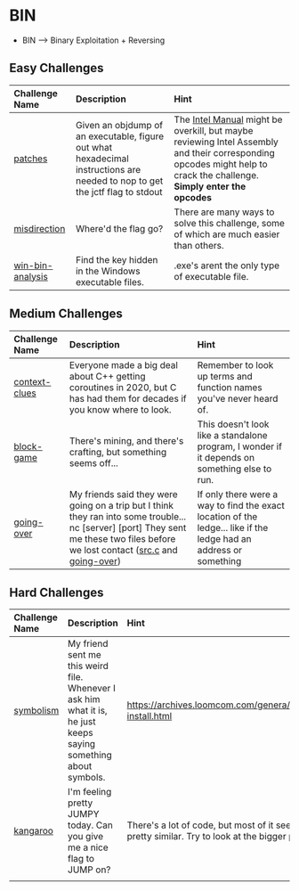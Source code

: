 # BIN

- BIN --> Binary Exploitation + Reversing

## Easy Challenges
| Challenge Name  | Description | Hint
|:-- | :-- | :---
| [patches](patches) | Given an objdump of an executable, figure out what hexadecimal instructions are needed to nop to get the jctf flag to stdout | The [Intel Manual](https://www.intel.com/content/dam/www/public/us/en/documents/manuals/64-ia-32-architectures-software-developer-instruction-set-reference-manual-325383.pdf) might be overkill, but maybe reviewing Intel Assembly and their corresponding opcodes might help to crack the challenge. **Simply enter the opcodes**
| [misdirection](misdirection) | Where'd the flag go? | There are many ways to solve this challenge, some of which are much easier than others.
| [win-bin-analysis](win-bin-analysis) | Find the key hidden in the Windows executable files. | .exe's arent the only type of executable file.

## Medium Challenges
| Challenge Name  | Description | Hint
|:-- | :-- | :---
| [context-clues](context-clues) | Everyone made a big deal about C++ getting coroutines in 2020, but C has had them for decades if you know where to look. | Remember to look up terms and function names you've never heard of.
| [block-game](block-game) | There's mining, and there's crafting, but something seems off... | This doesn't look like a standalone program, I wonder if it depends on something else to run.
| [going-over](going_over) | My friends said they were going on a trip but I think they ran into some trouble... nc [server] [port] They sent me these two files before we lost contact ([src.c](challenge/files/src.c) and [going-over](challenge/going-over)) | If only there were a way to find the exact location of the ledge... like if the ledge had an address or something

## Hard Challenges
| Challenge Name  | Description | Hint
|:-- | :-- | :---
| [symbolism](symbolism) | My friend sent me this weird file. Whenever I ask him what it is, he just keeps saying something about symbols. | https://archives.loomcom.com/genera/genera-install.html
| [kangaroo](kangaroo) | I'm feeling pretty JUMPY today. Can you give me a nice flag to JUMP on? | There's a lot of code, but most of it seems pretty similar. Try to look at the bigger picture.
|  |  | 
